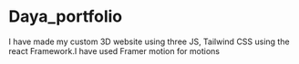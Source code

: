 # Daya_portfolio
I have made my custom 3D website using three JS, Tailwind CSS using the react Framework.I have used Framer motion for motions 
